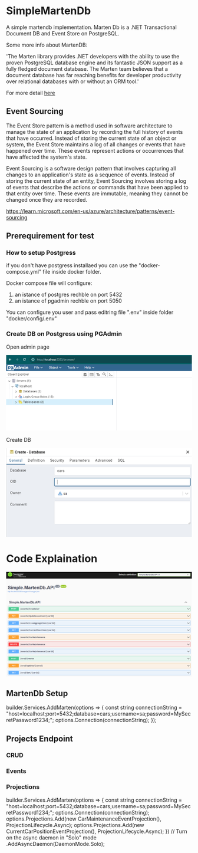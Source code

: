 # SimpleMartenDb
A simple martendb implementation. Marten Db is a .NET Transactional Document DB and Event Store on PostgreSQL.

Some more info about MartenDB:

'The Marten library provides .NET developers with the ability to use the proven PostgreSQL database engine and its fantastic JSON support as a fully fledged document database. The Marten team believes that a document database has far reaching benefits for developer productivity over relational databases with or without an ORM tool.'

For more detail [here](https://github.com/JasperFx/marten)


## Event Sourcing

The Event Store pattern is a method used in software architecture to manage the state of an application by recording the full history of events that have occurred. Instead of storing the current state of an object or system, the Event Store maintains a log of all changes or events that have happened over time. These events represent actions or occurrences that have affected the system's state.


Event Sourcing is a software design pattern that involves capturing all changes to an application's state as a sequence of events. Instead of storing the current state of an entity, Event Sourcing involves storing a log of events that describe the actions or commands that have been applied to that entity over time. These events are immutable, meaning they cannot be changed once they are recorded.

https://learn.microsoft.com/en-us/azure/architecture/patterns/event-sourcing


## Prerequirement for test 

### How to setup Postgress

if you don't have postgress installaed you can use the "docker-compose.yml" file inside docker folder.

Docker compose file will configure:
1. an istance of postgres rechble on port 5432
2. an istance of pgadmin rechble on port 5050

You can configure you user and pass editring file ".env" inside folder "docker/config/.env"

### Create DB on Postgress using PGAdmin

Open admin page

![PGAdmin](assets/pgAdmin.png)

Create DB

![CreateDb](assets/createDb.png)

# Code Explaination

![Swagger](assets/swagger.png)

## MartenDb Setup


builder.Services.AddMarten(options =>
{
    const string connectionString = "host=localhost;port=5432;database=cars;username=sa;password=MySecretPassword1234;";
    options.Connection(connectionString);
});


## Projects Endpoint


### CRUD

### Events

### Projections

builder.Services.AddMarten(options =>
{
    const string connectionString = "host=localhost;port=5432;database=cars;username=sa;password=MySecretPassword1234;";
    options.Connection(connectionString);
    options.Projections.Add(new CarMaintenanceEventProjection(), ProjectionLifecycle.Async);
    options.Projections.Add(new CurrentCarPositionEventProjection(), ProjectionLifecycle.Async);
})
// Turn on the async daemon in "Solo" mode
.AddAsyncDaemon(DaemonMode.Solo);